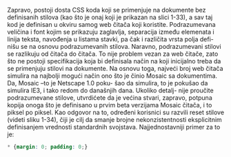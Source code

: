 Zapravo, postoji dosta CSS koda koji se primenjuje na dokumente bez definisanih
stilova (kao što je onaj koji je prikazan na slici 1-33), a sav taj kod je definisan u okviru samog
web čitača koji koristite. Podrazumevana veličina i font kojim se prikazuju zaglavlja, separacija
između elemenata i linija teksta, navođenja u listama stavki, pa čak i različita vrsta polja defi-
nišu se na osnovu podrazumevanih stilova.
Naravno, podrazumevani stilovi se razlikuju od čitača do čitača. To nije problem vezan za web
čitače, zato što ne postoji specifikacija koja bi definisala način na koji inicijalno treba da se
primenjuju stilovi na dokumente. Na osnovu toga, najveći broj web čitača simulira na najbolji
mogući način ono što je činio Mosaic sa dokumentima. Da, Mosaic –to je Netscape 1.0 poku-
šao da simulira, to je pokušao da simulira IE3, i tako redom do današnjih dana. Ukoliko detalj-
nije proučite podrazumevane stilove, utvrdićete da je većina stvari, zapravo, potpuna kopija
onoga što je definisano u prvim beta verzijama Mosaic čitača, i to piksel po piksel.
Kao odgovor na to, određeni korisnici su razvili reset stilove (videti sliku 1-34), čiji je cilj da
smanje brojne nekonzistentnosti eksplicitnim definisanjem vrednosti standardnih svojstava.
Najjednostavniji primer za to je:

```css
* {margin: 0; padding: 0;}
```
